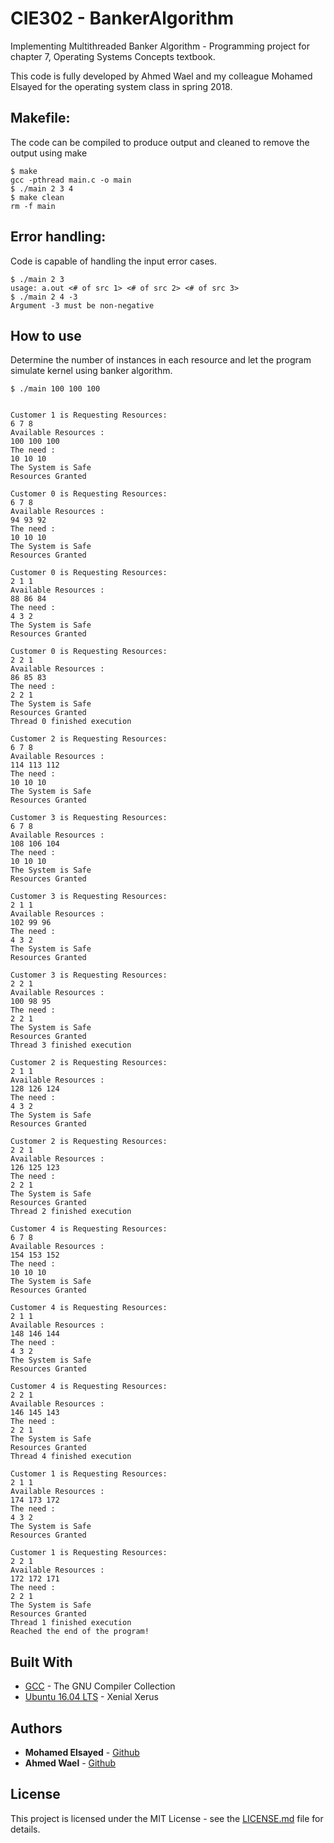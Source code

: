 # CIE302 - BankerAlgorithm

Implementing  Multithreaded Banker Algorithm - Programming project for chapter 7, Operating Systems Concepts textbook.

This code is fully developed by Ahmed Wael and my colleague Mohamed Elsayed for the operating system class in spring 2018.


## Makefile:
The code can be compiled to produce output and cleaned to remove the output using make

```
$ make
gcc -pthread main.c -o main
$ ./main 2 3 4
$ make clean
rm -f main
```

## Error handling:
Code is capable of handling the input error cases.

```
$ ./main 2 3
usage: a.out <# of src 1> <# of src 2> <# of src 3>
$ ./main 2 4 -3
Argument -3 must be non-negative
```

## How to use
Determine the number of instances in each resource and let the program simulate kernel using banker algorithm.

```
$ ./main 100 100 100


Customer 1 is Requesting Resources:
6 7 8 
Available Resources : 
100 100 100 
The need : 
10 10 10 
The System is Safe 
Resources Granted 

Customer 0 is Requesting Resources:
6 7 8 
Available Resources : 
94 93 92 
The need : 
10 10 10 
The System is Safe 
Resources Granted 

Customer 0 is Requesting Resources:
2 1 1 
Available Resources : 
88 86 84 
The need : 
4 3 2 
The System is Safe 
Resources Granted 

Customer 0 is Requesting Resources:
2 2 1 
Available Resources : 
86 85 83 
The need : 
2 2 1 
The System is Safe 
Resources Granted 
Thread 0 finished execution 

Customer 2 is Requesting Resources:
6 7 8 
Available Resources : 
114 113 112 
The need : 
10 10 10 
The System is Safe 
Resources Granted 

Customer 3 is Requesting Resources:
6 7 8 
Available Resources : 
108 106 104 
The need : 
10 10 10 
The System is Safe 
Resources Granted 

Customer 3 is Requesting Resources:
2 1 1 
Available Resources : 
102 99 96 
The need : 
4 3 2 
The System is Safe 
Resources Granted 

Customer 3 is Requesting Resources:
2 2 1 
Available Resources : 
100 98 95 
The need : 
2 2 1 
The System is Safe 
Resources Granted 
Thread 3 finished execution 

Customer 2 is Requesting Resources:
2 1 1 
Available Resources : 
128 126 124 
The need : 
4 3 2 
The System is Safe 
Resources Granted 

Customer 2 is Requesting Resources:
2 2 1 
Available Resources : 
126 125 123 
The need : 
2 2 1 
The System is Safe 
Resources Granted 
Thread 2 finished execution 

Customer 4 is Requesting Resources:
6 7 8 
Available Resources : 
154 153 152 
The need : 
10 10 10 
The System is Safe 
Resources Granted 

Customer 4 is Requesting Resources:
2 1 1 
Available Resources : 
148 146 144 
The need : 
4 3 2 
The System is Safe 
Resources Granted 

Customer 4 is Requesting Resources:
2 2 1 
Available Resources : 
146 145 143 
The need : 
2 2 1 
The System is Safe 
Resources Granted 
Thread 4 finished execution 

Customer 1 is Requesting Resources:
2 1 1 
Available Resources : 
174 173 172 
The need : 
4 3 2 
The System is Safe 
Resources Granted 

Customer 1 is Requesting Resources:
2 2 1 
Available Resources : 
172 172 171 
The need : 
2 2 1 
The System is Safe 
Resources Granted 
Thread 1 finished execution 
Reached the end of the program!
```

## Built With

* [GCC](https://gcc.gnu.org/) - The GNU Compiler Collection
* [Ubuntu 16.04 LTS](releases.ubuntu.com/16.04/) - Xenial Xerus

## Authors

* **Mohamed Elsayed** - [Github](https://github.com/mohamedelsayed95)
* **Ahmed Wael** - [Github](https://github.com/ahmedwael19)

## License

This project is licensed under the MIT License - see the [LICENSE.md](LICENSE.md) file for details.
